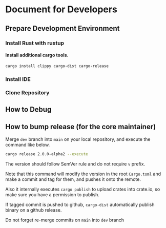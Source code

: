# Document for Developers

## Prepare Development Environment

### Install Rust with rustup

#### Install additional cargo tools.

```sh
cargo install clippy cargo-dist cargo-release
```

### Install IDE

### Clone Repository

## How to Debug


## How to bump release (for the core maintainer)

Merge `dev` branch into `main` on your local repository, and execute the command like below.

```sh
cargo release 2.0.0-alpha2 --execute
```

The version should follow SemVer rule and do not require `v` prefix.

Note that this command will modify the version in the root `Cargo.toml` and make a commit and tag for them, and pushes it onto the remote.

Also it internally executes `cargo publish` to upload crates into crate.io, so make sure you have a permission to publish.

If tagged commit is pushed to github, `cargo-dist` automatically publish binary on a github release.

Do not forget re-merge commits on `main` into `dev` branch

